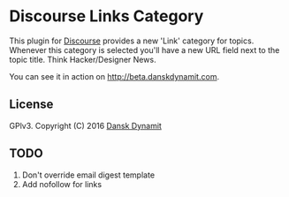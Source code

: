 # Discourse Links Category

This plugin for [Discourse](http://www.discourse.org/) provides a new 'Link' category for topics. Whenever this category is selected you'll have a new URL field next to the topic title. Think Hacker/Designer News.

You can see it in action on http://beta.danskdynamit.com.

## License

GPlv3. Copyright (C) 2016 [Dansk Dynamit](https://github.com/danskdynamit)

## TODO

1. Don't override email digest template
2. Add nofollow for links
